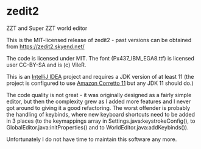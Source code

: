 # zedit2
ZZT and Super ZZT world editor

This is the MIT-licensed release of zedit2 - past versions can be obtained from https://zedit2.skyend.net/

The code is licensed under MIT. The font (Px437_IBM_EGA8.ttf) is licensed user CC-BY-SA and is (c) VileR.

This is an [IntelliJ IDEA](https://www.jetbrains.com/idea/) project and requires a JDK version of at least 11 (the project is configured to use [Amazon Corretto 11](https://docs.aws.amazon.com/corretto/latest/corretto-11-ug/downloads-list.html) but any JDK 11 should do.)

The code quality is not great - it was originally designed as a fairly simple editor, but then the complexity grew as I added more features and I never got around to giving it a good refactoring. The worst offender is probably the handling of keybinds, where new keyboard shortcuts need to be added in 3 places (to the keymappings array in Settings.java:keystrokeConfig(), to GlobalEditor.java:initProperties() and to WorldEditor.java:addKeybinds()).

Unfortunately I do not have time to maintain this software any more.